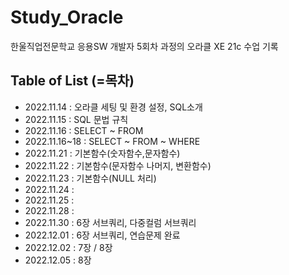 # Study_Oracle

한울직업전문학교 응용SW 개발자 5회차 과정의 오라클 XE 21c 수업 기록

## Table of List (=목차)

- 2022.11.14 : 오라클 세팅 및 환경 설정, SQL소개
- 2022.11.15 : SQL 문법 규칙
- 2022.11.16 : SELECT ~ FROM
- 2022.11.16~18 : SELECT ~ FROM ~ WHERE
- 2022.11.21 : 기본함수(숫자함수,문자함수)
- 2022.11.22 : 기본함수(문자함수 나머지, 변환함수)
- 2022.11.23 : 기본함수(NULL 처리)
- 2022.11.24 :
- 2022.11.25 :
- 2022.11.28 :
- 2022.11.30 : 6장 서브쿼리, 다중컬럼 서브쿼리
- 2022.12.01 : 6장 서브쿼리, 연습문제 완료
- 2022.12.02 : 7장 / 8장
- 2022.12.05 : 8장

